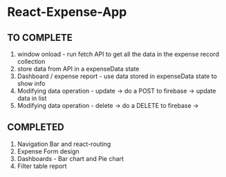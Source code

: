 # React-Expense-App

## TO COMPLETE

1. window onload - run fetch API to get all the data in the expense record collection
2. store data from API in a expenseData state
3. Dashboard / expense report - use data stored in expenseData state to show info
4. Modifying data operation - update -> do a POST to firebase -> update data in list
5. Modifying data operation - delete -> do a DELETE to firebase ->

## COMPLETED

1. Navigation Bar and react-routing
2. Expense Form design
3. Dashboards - Bar chart and Pie chart
4. Filter table report
